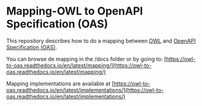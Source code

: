 # Mapping-OWL to OpenAPI Specification (OAS)
This repository describes how to do a mapping between [OWL](https://www.w3.org/TR/2004/REC-owl-guide-20040210/) and [OpenAPI Specification (OAS)](http://spec.openapis.org/oas/v3.0.3).

You can browse de mapping in the /docs folder or by going to: [https://owl-to-oas.readthedocs.io/en/latest/mapping/](https://owl-to-oas.readthedocs.io/en/latest/mapping/)

Mapping implementations are available at [https://owl-to-oas.readthedocs.io/en/latest/implementations/](https://owl-to-oas.readthedocs.io/en/latest/implementations/)